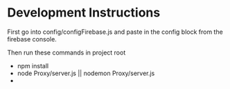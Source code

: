 <h1>Development Instructions</h1>
<p>First go into config/configFirebase.js and paste in the config block from the firebase console.</p>

<p>Then run these commands in project root</p>
<ul>
  <li>npm install</li>
  <li>node Proxy/server.js || nodemon Proxy/server.js</li>
  <li></li>
</ul>
